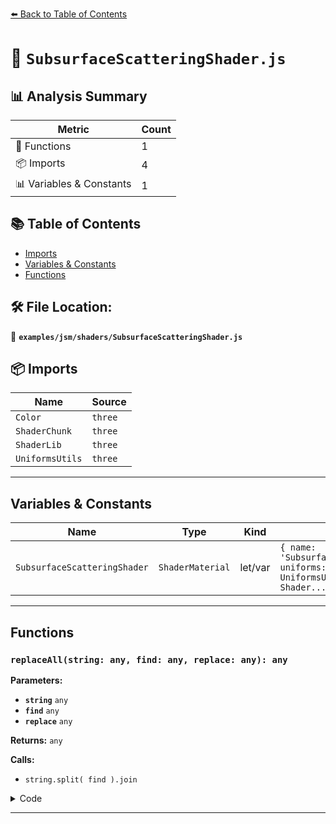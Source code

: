 [⬅️ Back to Table of Contents](../../../index.md)

# 📄 `SubsurfaceScatteringShader.js`

## 📊 Analysis Summary

| Metric | Count |
|--------|-------|
| 🔧 Functions | 1 |
| 📦 Imports | 4 |
| 📊 Variables & Constants | 1 |

## 📚 Table of Contents

- [Imports](#imports)
- [Variables & Constants](#variables-constants)
- [Functions](#functions)

## 🛠️ File Location:
📂 **`examples/jsm/shaders/SubsurfaceScatteringShader.js`**

## 📦 Imports

| Name | Source |
|------|--------|
| `Color` | `three` |
| `ShaderChunk` | `three` |
| `ShaderLib` | `three` |
| `UniformsUtils` | `three` |


---

## Variables & Constants

| Name | Type | Kind | Value | Exported |
|------|------|------|-------|----------|
| `SubsurfaceScatteringShader` | `ShaderMaterial` | let/var | `{ name: 'SubsurfaceScatteringShader', uniforms: UniformsUtils.merge( [ Shader...` | ✗ |


---

## Functions

### `replaceAll(string: any, find: any, replace: any): any`

**Parameters:**

- **`string`** `any`
- **`find`** `any`
- **`replace`** `any`

**Returns:** `any`

**Calls:**

- `string.split( find ).join`

<details><summary>Code</summary>

```typescript
function replaceAll( string, find, replace ) {

	return string.split( find ).join( replace );

}
```
</details>


---